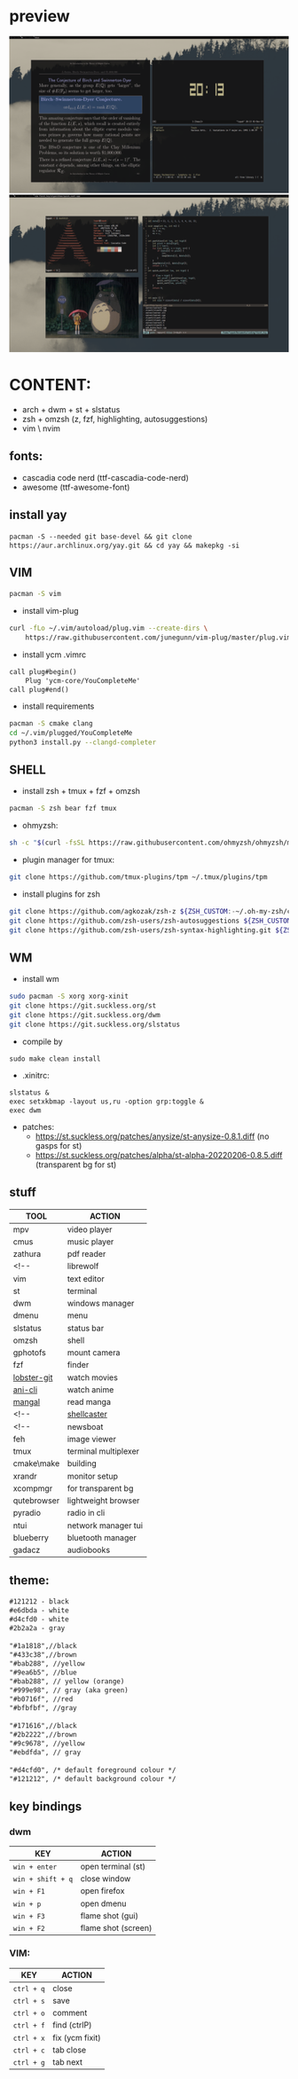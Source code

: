 # preview
![](stuff/media1.png)
![](stuff/media.png)
# CONTENT: 
<!-- - arch + i3wm + xterm -->
- arch + dwm + st + slstatus
- zsh + omzsh (z, fzf, highlighting, autosuggestions)
- vim \ nvim 

## fonts:
- cascadia code nerd (ttf-cascadia-code-nerd)
- awesome (ttf-awesome-font)

## install yay
```
pacman -S --needed git base-devel && git clone https://aur.archlinux.org/yay.git && cd yay && makepkg -si
```
## VIM
```sh
pacman -S vim
```
- install vim-plug
```sh
curl -fLo ~/.vim/autoload/plug.vim --create-dirs \
    https://raw.githubusercontent.com/junegunn/vim-plug/master/plug.vim
```
- install ycm 
.vimrc
```
call plug#begin()
    Plug 'ycm-core/YouCompleteMe'
call plug#end()
```
- install requirements
```sh
pacman -S cmake clang
cd ~/.vim/plugged/YouCompleteMe
python3 install.py --clangd-completer
```

## SHELL
- install zsh + tmux + fzf + omzsh
```sh
pacman -S zsh bear fzf tmux
```
- ohmyzsh:
```sh
sh -c "$(curl -fsSL https://raw.githubusercontent.com/ohmyzsh/ohmyzsh/master/tools/install.sh)"
```
- plugin manager for tmux:
```sh
git clone https://github.com/tmux-plugins/tpm ~/.tmux/plugins/tpm
```
- install plugins for zsh
```sh
git clone https://github.com/agkozak/zsh-z ${ZSH_CUSTOM:-~/.oh-my-zsh/custom}/plugins/zsh-z
git clone https://github.com/zsh-users/zsh-autosuggestions ${ZSH_CUSTOM:-~/.oh-my-zsh/custom}/plugins/zsh-autosuggestions
git clone https://github.com/zsh-users/zsh-syntax-highlighting.git ${ZSH_CUSTOM:-~/.oh-my-zsh/custom}/plugins/zsh-syntax-highlighting
```
## WM
- install wm
```sh
sudo pacman -S xorg xorg-xinit
git clone https://git.suckless.org/st 
git clone https://git.suckless.org/dwm
git clone https://git.suckless.org/slstatus
```
- compile by
```
sudo make clean install
```
- .xinitrc:
```
slstatus &
exec setxkbmap -layout us,ru -option grp:toggle &
exec dwm
```
- patches:
    - https://st.suckless.org/patches/anysize/st-anysize-0.8.1.diff (no gasps for st)
    - https://st.suckless.org/patches/alpha/st-alpha-20220206-0.8.5.diff (transparent bg for st)

## stuff

| TOOL  | ACTION |
| ------------- | ------------- |
| mpv | video player|
| cmus | music player| 
| zathura | pdf reader| 
<!-- | librewolf | browser | -->
| vim | text editor |
| st | terminal |
| dwm | windows manager | 
| dmenu | menu | 
| slstatus | status bar |
| omzsh | shell |
| gphotofs | mount camera | 
| fzf | finder | 
| [lobster-git](https://github.com/justchokingaround/lobster) | watch movies |
| [ani-cli](https://github.com/pystardust/ani-cli) | watch anime |
| [mangal](https://github.com/metafates/mangal) | read manga | 
<!-- | [shellcaster](https://github.com/jeff-hughes/shellcaster) | listen to podcasts | --> 
<!-- | newsboat | rss reader | --> 
| feh | image viewer | 
| tmux | terminal multiplexer |
| cmake\make | building |
| xrandr | monitor setup |
| xcompmgr | for transparent bg | 
| qutebrowser | lightweight browser |
| pyradio | radio in cli |
| ntui | network manager tui |
| blueberry | bluetooth manager |
| gadacz | audiobooks



## theme:
```
#121212 - black
#e6dbda - white
#d4cfd0 - white
#2b2a2a - gray

"#1a1818",//black
"#433c38",//brown
"#bab288", //yellow
"#9ea6b5", //blue
"#bab288", // yellow (orange)
"#999e98", // gray (aka green)
"#b0716f", //red
"#bfbfbf", //gray

"#171616",//black
"#2b2222",//brown
"#9c9678", //yellow
"#ebdfda", // gray

"#d4cfd0", /* default foreground colour */
"#121212", /* default background colour */

```
## key bindings
### dwm
| KEY  | ACTION |
| ------------- | ------------- |
| `win + enter`  | open terminal (st)  |
| `win + shift + q` | close window  |
| `win + F1` | open firefox |
| `win + p` | open dmenu |
| `win + F3` | flame shot (gui) |
| `win + F2` | flame shot (screen)|
### VIM: 
| KEY  | ACTION |
| ------------- | ------------- |
| `ctrl + q` | close  |
| `ctrl + s` | save |
| `ctrl + o` | comment |
| `ctrl + f` | find (ctrlP) |
| `ctrl + x` | fix (ycm fixit) |
| `ctrl + c` | tab close |
| `ctrl + g` | tab next | 

